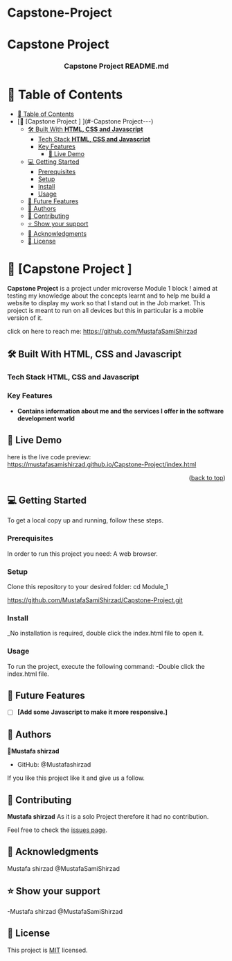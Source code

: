 # Capstone-Project

# Capstone Project
<a name="readme-top"></a>


<div align="center">
  

  <h3><b>Capstone Project README.md</b></h3>

</div>

# 📗 Table of Contents

- [📗 Table of Contents](#-table-of-contents)
- [📖 \[Capstone Project \] ](#-Capstone Project---)
  - [🛠 Built With **HTML, CSS and Javascript**](#-built-with-html-and-css)
    - [Tech Stack **HTML,  CSS and Javascript**](#tech-stack-html-and-css)
    - [Key Features ](#key-features-)
      - [🚀 Live Demo](#live-demo)
  - [💻 Getting Started ](#-getting-started-)
    - [Prerequisites](#prerequisites)
    - [Setup](#setup)
    - [Install](#install)
    - [Usage](#usage)
  - [🔭 Future Features ](#-future-features-)
  - [👥 Authors ](#-authors-)
  - [🤝 Contributing](#contributing)
  - [⭐️ Show your support](#support)
  - [🙏 Acknowledgments ](#-acknowledgments-)
  - [📝 License ](#-license-)


# 📖 [Capstone Project ] <a name="about-project"></a>
**Capstone Project** is a project under microverse Module 1 block ! aimed at testing my knowledge about the concepts learnt and to help me build a website to display my work so that I stand out in the Job market.
This project is meant to run on all devices but this in particular is a mobile version of it.

click on here to reach me: https://github.com/MustafaSamiShirzad


## 🛠 Built With **HTML, CSS and Javascript**

### Tech Stack HTML, CSS and Javascript 
### Key Features <a name="key-features"></a>
- **Contains information about me and the services I offer in the software development world**

## 🚀 Live Demo <a name="live-demo"></a>

here is the live code preview: https://mustafasamishirzad.github.io/Capstone-Project/index.html


<p align="right">(<a href="#readme-top">back to top</a>)</p>

## 💻 Getting Started <a name="getting-started"></a>

To get a local copy up and running, follow these steps.

### Prerequisites

In order to run this project you need: A web browser.
### Setup

Clone this repository to your desired folder:
cd Module_1 

https://github.com/MustafaSamiShirzad/Capstone-Project.git

### Install

_No installation is required, double click the index.html file to open it.

### Usage

To run the project, execute the following command:
-Double click the index.html file.

## 🔭 Future Features <a name="future-features"></a>

- [ ] **[Add some Javascript to make it more responsive.]**

## 👥 Authors <a name="authors"></a>

👤**Mustafa shirzad**

- GitHub: @Mustafashirzad


If you like this project like it and give us a follow.

## 🤝 Contributing <a name="contributing"></a>
**Mustafa shirzad**
As it is a solo Project therefore it had no contribution.


Feel free to check the [issues page](../../issues/).

## 🙏 Acknowledgments <a name="acknowledgements"></a>

Mustafa shirzad @MustafaSamiShirzad

## ⭐️ Show your support <a name="support"></a>


-Mustafa shirzad @MustafaSamiShirzad




## 📝 License <a name="license"></a>

This project is [MIT](./LICENSE) licensed.





